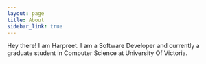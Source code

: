 ```yaml
---
layout: page
title: About
sidebar_link: true
---
```


<p class="message">
  Hey there! I am Harpreet. I am a Software Developer and currently a graduate student in Computer Science at University Of Victoria.
</p>

